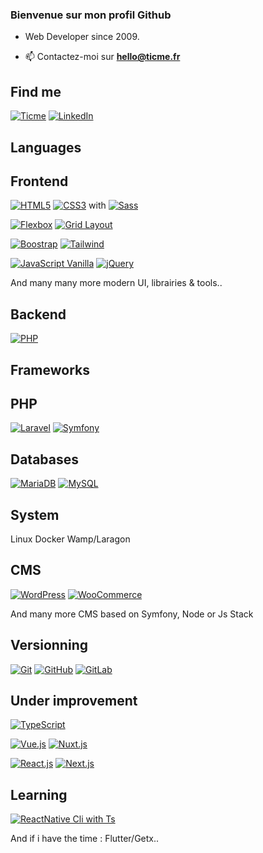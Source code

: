 ### Bienvenue sur mon profil Github

- Web Developer since 2009.

- 📫 Contactez-moi sur **hello@ticme.fr**

## Find me

[![Ticme](https://img.shields.io/badge/-Ticme-000?&logo=GitHub&logoColor=FFF)](https://ticme.fr)
[![LinkedIn](https://img.shields.io/badge/-LinkedIn-000?&logo=LinkedIn&logoColor=0A66C2)](https://fr.linkedin.com/in/lamerantmatthieu)

## Languages

## Frontend

[![HTML5](https://img.shields.io/badge/-HTML5-000?&logo=HTML5&logoColor=E34F26)](https://www.w3.org/html/)
[![CSS3](https://img.shields.io/badge/-CSS3-000?&logo=CSS3&logoColor=1572B6)](https://developer.mozilla.org/fr/docs/Web/CSS)
with [![Sass](https://img.shields.io/badge/-Sass-000?&logo=Sass&logoColor=CC6699)](https://sass-lang.com)

[![Flexbox](https://img.shields.io/badge/-CSS3-000?&logo=CSS3&logoColor=1572B6)](https://developer.mozilla.org/en-US/docs/Web/CSS/CSS_Flexible_Box_Layout/Basic_Concepts_of_Flexbox)
[![Grid Layout](https://img.shields.io/badge/-CSS3-000?&logo=CSS3&logoColor=1572B6)](https://developer.mozilla.org/en-US/docs/Web/CSS/CSS_Grid_Layout)

[![Boostrap](https://img.shields.io/badge/-Bootstrap-000?&logo=Bootstrap&logoColor=5a23c8)](https://getbootstrap.com/)
[![Tailwind](https://img.shields.io/badge/-TailwindCSS-000?&logo=TailwindCSS&logoColor=38BDF8)](https://tailwindcss.com/)

[![JavaScript Vanilla](https://img.shields.io/badge/-JavaScript-000?&logo=JavaScript&logoColor=F7DF1E)](https://developer.mozilla.org/en-US/docs/Web/JavaScript)
[![jQuery](https://img.shields.io/badge/-jQuery-000?&logo=jQuery&logoColor=0769ad)](https://jquery.com/)

And many many more modern UI, librairies & tools..

## Backend

[![PHP](https://img.shields.io/badge/-PHP-000?&logo=PHP&logoColor=777BB4)](https://www.php.net)

## Frameworks

## PHP

[![Laravel](https://img.shields.io/badge/-Laravel-000?&logo=Laravel&logoColor=f9322c)](https://laravel.com/)
[![Symfony](https://img.shields.io/badge/-Symfony-000?&logo=Symfony&logoColor=FFF)](https://symfony.com)

## Databases

[![MariaDB](https://img.shields.io/badge/-MariaDB-000?&logo=MariaDB&logoColor=003545)](https://mariadb.org/)
[![MySQL](https://img.shields.io/badge/-MySQL-000?&logo=MySQL&logoColor=4479A1)](https://www.mysql.com/)


## System 

Linux
Docker
Wamp/Laragon

## CMS

[![WordPress](https://img.shields.io/badge/-WordPress-000?&logo=WordPress&logoColor=FFF)](https://wordpress.com/)
[![WooCommerce](https://img.shields.io/badge/-WooCommerce-000?&logo=WooCommerce&logoColor=FFF)](https://woocommerce.com/)

And many more CMS based on Symfony, Node or Js Stack

## Versionning

[![Git](https://img.shields.io/badge/-Git-000?&logo=Git&logoColor=F05032)](https://git-scm.com/)
[![GitHub](https://img.shields.io/badge/-GitHub-000?&logo=GitHub&logoColor=FFF)](https://www.github.com/)
[![GitLab](https://img.shields.io/badge/-GitLab-000?&logo=GitLab&logoColor=FC6D26)](https://www.gitlab.com/)


## Under improvement

[![TypeScript](https://img.shields.io/badge/-TypeScript-000?&logo=TypeScript&logoColor=3178c6)](https://www.typescriptlang.org/)

[![Vue.js](https://img.shields.io/badge/-Vue.js-000?&logo=Vue.js&logoColor=4FC08D)](https://vuejs.org/)
[![Nuxt.js](https://img.shields.io/badge/-Nuxt.js-000?&logo=Nuxt.js&logoColor=00DC82)](https://nuxtjs.org/)

[![React.js](https://img.shields.io/badge/-React.js-000?&logo=React&logoColor=61dafb)](https://reactjs.org/)
[![Next.js](https://img.shields.io/badge/-Next.js-000?&logo=Next.js&logoColor=FFF)](https://nextjs.org/)


## Learning

[![ReactNative Cli with Ts](https://img.shields.io/badge/-React.js-000?&logo=React&logoColor=61dafb)](https://reactnative.dev/)

And if i have the time : Flutter/Getx..

